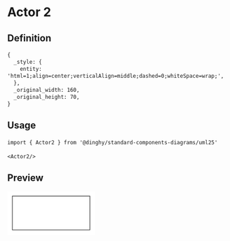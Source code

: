 # Actor 2

## Definition

```
{
  _style: { 
    entity: 'html=1;align=center;verticalAlign=middle;dashed=0;whiteSpace=wrap;',
  },
  _original_width: 160,
  _original_height: 70,
}
```

## Usage

```
import { Actor2 } from '@dinghy/standard-components-diagrams/uml25'

<Actor2/>
```

## Preview

<img src="./actor-2.png" width="200"/>
